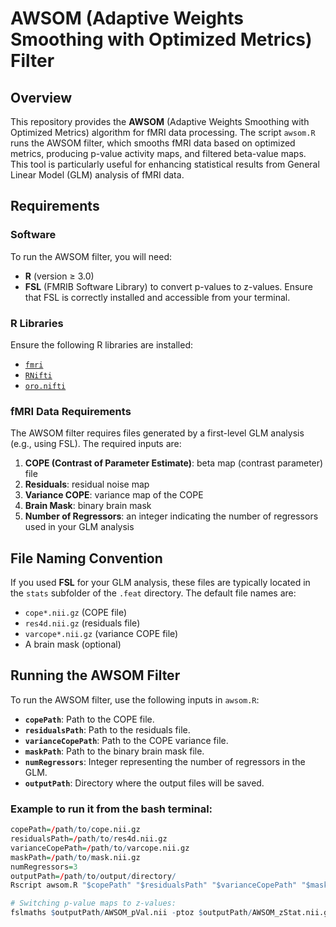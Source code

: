 # AWSOM (Adaptive Weights Smoothing with Optimized Metrics) Filter

## Overview

This repository provides the **AWSOM** (Adaptive Weights Smoothing with Optimized Metrics) algorithm for fMRI data processing. The script `awsom.R` runs the AWSOM filter, which smooths fMRI data based on optimized metrics, producing p-value activity maps, and filtered beta-value maps. This tool is particularly useful for enhancing statistical results from General Linear Model (GLM) analysis of fMRI data.

## Requirements

### Software

To run the AWSOM filter, you will need:

- **R** (version ≥ 3.0)
- **FSL** (FMRIB Software Library) to convert p-values to z-values. Ensure that FSL is correctly installed and accessible from your terminal.

### R Libraries

Ensure the following R libraries are installed:

- [`fmri`](https://CRAN.R-project.org/package=fmri)
- [`RNifti`](https://cran.r-project.org/web/packages/RNifti/index.html)
- [`oro.nifti`](https://cran.r-project.org/web/packages/oro.nifti/index.html)

### fMRI Data Requirements

The AWSOM filter requires files generated by a first-level GLM analysis (e.g., using FSL). The required inputs are:

1. **COPE (Contrast of Parameter Estimate)**: beta map (contrast parameter) file
2. **Residuals**: residual noise map
3. **Variance COPE**: variance map of the COPE
4. **Brain Mask**: binary brain mask
5. **Number of Regressors**: an integer indicating the number of regressors used in your GLM analysis

## File Naming Convention

If you used **FSL** for your GLM analysis, these files are typically located in the `stats` subfolder of the `.feat` directory. The default file names are:

- `cope*.nii.gz` (COPE file)
- `res4d.nii.gz` (residuals file)
- `varcope*.nii.gz` (variance COPE file)
- A brain mask (optional)

## Running the AWSOM Filter

To run the AWSOM filter, use the following inputs in `awsom.R`:

- **`copePath`**: Path to the COPE file.
- **`residualsPath`**: Path to the residuals file.
- **`varianceCopePath`**: Path to the COPE variance file.
- **`maskPath`**: Path to the binary brain mask file.
- **`numRegressors`**: Integer representing the number of regressors in the GLM.
- **`outputPath`**: Directory where the output files will be saved.

### Example to run it from the bash terminal:

```r
copePath=/path/to/cope.nii.gz
residualsPath=/path/to/res4d.nii.gz
varianceCopePath=/path/to/varcope.nii.gz
maskPath=/path/to/mask.nii.gz
numRegressors=3
outputPath=/path/to/output/directory/
Rscript awsom.R "$copePath" "$residualsPath" "$varianceCopePath" "$maskPath" "$numRegressors" "$outputPath"

# Switching p-value maps to z-values:
fslmaths $outputPath/AWSOM_pVal.nii -ptoz $outputPath/AWSOM_zStat.nii.gz
